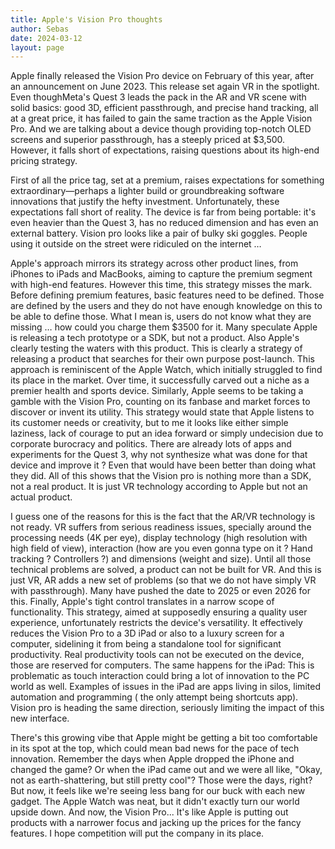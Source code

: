 ```yaml
---
title: Apple's Vision Pro thoughts
author: Sebas
date: 2024-03-12
layout: page
---
```


Apple finally released the Vision Pro device on February of this year, after an announcement on June 2023. This release set again VR in the spotlight.  Even thoughMeta's Quest 3 leads the pack in the AR and VR scene with solid basics: good 3D, efficient passthrough, and precise hand tracking, all at a great price, it has failed to gain the same traction as the Apple Vision Pro. And we are talking about a device though providing top-notch OLED screens and superior passthrough, has a steeply priced at $3,500. However, it falls short of expectations, raising questions about its high-end pricing strategy.

First of all the price tag, set at a premium, raises expectations for something extraordinary—perhaps a lighter build or groundbreaking software innovations that justify the hefty investment. Unfortunately, these expectations fall short of reality. The device is far from being portable: it's even heavier than the Quest 3, has no reduced dimension and has even an external battery. Vision pro looks like a pair of bulky ski goggles. People using it outside on the street were ridiculed on the internet …

Apple's approach mirrors its strategy across other product lines, from iPhones to iPads and MacBooks, aiming to capture the premium segment with high-end features. However this time, this strategy misses the mark. Before defining premium features, basic features need to be defined. Those are defined by the users and they do not have enough knowledge on this to be able to define those. What I mean is, users do not know what they are missing … how could you charge them $3500 for it. Many speculate Apple is releasing a tech prototype or a SDK, but not a product.
Also Apple's clearly testing the waters with this product. This is clearly a strategy of releasing a product that searches for their own purpose post-launch. This approach is reminiscent of the Apple Watch, which initially struggled to find its place in the market. Over time, it successfully carved out a niche as a premier health and sports device. Similarly, Apple seems to be taking a gamble with the Vision Pro, counting on its fanbase and market forces to discover or invent its utility. This strategy would state that Apple listens to its customer needs or creativity, but to me it looks like either simple laziness, lack of courage to put an idea forward or simply undecision due to corporate burocracy and politics. There are already lots of apps and experiments for the Quest 3, why not synthesize what was done for that device and improve it ? Even that would have been better than doing what they did. All of this shows that the Vision pro is nothing more than a SDK, not a real product. It is just VR technology according to Apple but not an actual product. 

I guess one of the reasons for this is the fact that the AR/VR technology is not ready. VR suffers from serious readiness issues, specially around the processing needs (4K per eye), display technology (high resolution with high field of view), interaction (how are you even gonna type on it ? Hand tracking ? Controllers ?) and dimensions (weight and size). Until all those technical problems are solved, a product can not be built for VR. And this is just VR, AR adds a new set of problems (so that we do not have simply VR with passthrough). Many have pushed the date to 2025 or even 2026 for this. 
Finally, Apple's tight control translates in a narrow scope of functionality. This strategy, aimed at supposedly ensuring a quality user experience, unfortunately restricts the device's versatility. It effectively reduces the Vision Pro to a 3D iPad or also to a luxury screen for a computer, sidelining it from being a standalone tool for significant productivity. Real productivity tools can not be executed on the device, those are reserved for computers. The same happens for the iPad: This is problematic as touch interaction could bring a lot of innovation to the PC world as well. Examples of issues in the iPad are apps living in silos, limited automation and programming ( the only attempt being shortcuts app). Vision pro is heading the same direction, seriously limiting the impact of this new interface. 

There's this growing vibe that Apple might be getting a bit too comfortable in its spot at the top, which could mean bad news for the pace of tech innovation. Remember the days when Apple dropped the iPhone and changed the game? Or when the iPad came out and we were all like, "Okay, not as earth-shattering, but still pretty cool"? Those were the days, right? But now, it feels like we're seeing less bang for our buck with each new gadget. The Apple Watch was neat, but it didn't exactly turn our world upside down. And now, the Vision Pro... It's like Apple is putting out products with a narrower focus and jacking up the prices for the fancy features. I hope competition will put the company in its place.